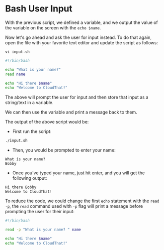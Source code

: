 # Bash User Input

With the previous script, we defined a variable, and we output the value of the variable on the screen with the `echo $name`.

Now let's go ahead and ask the user for input instead. To do that again, open the file with your favorite text editor and update the script as follows:

```
vi input.sh
```

```bash
#!/bin/bash

echo "What is your name?"
read name

echo "Hi there $name"
echo "Welcome to CloudThat!"
```

The above will prompt the user for input and then store that input as a string/text in a variable. 

We can then use the variable and print a message back to them.

The output of the above script would be:

* First run the script:

```bash
./input.sh
```

* Then, you would be prompted to enter your name:

```
What is your name?
Bobby
```

* Once you've typed your name, just hit enter, and you will get the following output:

```
Hi there Bobby
Welcome to CloudThat!
```

To reduce the code, we could change the first `echo` statement with the `read -p`, the `read` command used with `-p` flag will print a message before prompting the user for their input:

```bash
#!/bin/bash

read -p "What is your name? " name

echo "Hi there $name"
echo "Welcome to CloudThat!"
```


